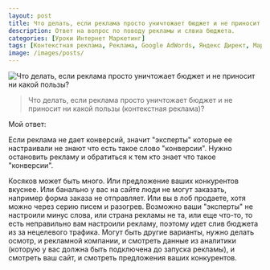 ```yaml
---
layout: post
title: Что делать, если реклама просто уничтожает бюджет и не приносит ни какой пользы?
description: Ответ на вопрос по поводу рекламы и слвиа бюджета.
categories: [Уроки Интернет Маркетинг]
tags: [Контекстная реклама, Реклама, Google AdWords, Яндекс Директ, Маркетинг]
image: /images/posts/
---
```


<img src="{{ site.baseurl }}/images/posts/"
alt="Что делать, если реклама просто уничтожает бюджет и не приносит ни какой пользы?" title="Ответ на вопрос про реклму">
<blockquote>
Что делать, если реклама просто уничтожает бюджет и не приносит ни какой пользы (контекстная реклама)?
</blockquote>

Мой ответ:

Если реклама не дает конверсий, значит "эксперты" которые ее настраивали не знают что есть такое слово "конверсии". Нужно остановить рекламу и обратиться к тем кто знает что такое "конверсии". 

Косяков может быть много. Или предложение ваших конкурентов вкуснее.
Или банально у вас на сайте люди не могут заказать, например форма заказа не отправляет. Или вы в лоб продаете, хотя можно через  серию писем и разогрев. Возможно ваши "эксперты" не настроили минус слова, или страна рекламы не та, или еще что-то, то есть неправильно вам настроили рекламу, поэтому идет слив бюджета из за нецелевого трафика. Могут быть другие варианты, нужно делать осмотр, и рекламной компании, и смотреть данные из аналитики (которую у вас должна быть подключена до запуска рекламы), и смотреть ваш сайт, и смотреть предложения ваших конкурентов.
